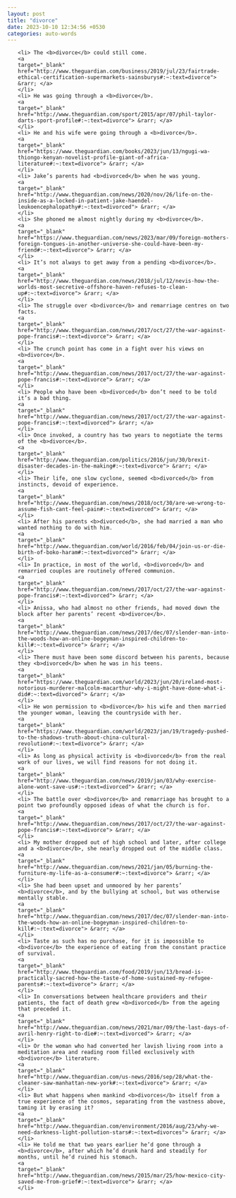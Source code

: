 ```yaml
---
layout: post
title: "divorce"
date: 2023-10-10 12:34:56 +0530
categories: auto-words
---
```

<ol>

    <li> The <b>divorce</b> could still come.
    <a 
    target="_blank" 
    href="http://www.theguardian.com/business/2019/jul/23/fairtrade-ethical-certification-supermarkets-sainsburys#:~:text=divorce"> &rarr; </a>
    </li>
    <li> He was going through a <b>divorce</b>.
    <a 
    target="_blank" 
    href="http://www.theguardian.com/sport/2015/apr/07/phil-taylor-darts-sport-profile#:~:text=divorce"> &rarr; </a>
    </li>
    <li> He and his wife were going through a <b>divorce</b>.
    <a 
    target="_blank" 
    href="https://www.theguardian.com/books/2023/jun/13/ngugi-wa-thiongo-kenyan-novelist-profile-giant-of-africa-literature#:~:text=divorce"> &rarr; </a>
    </li>
    <li> Jake’s parents had <b>divorced</b> when he was young.
    <a 
    target="_blank" 
    href="http://www.theguardian.com/news/2020/nov/26/life-on-the-inside-as-a-locked-in-patient-jake-haendel-leukoencephalopathy#:~:text=divorced"> &rarr; </a>
    </li>
    <li> She phoned me almost nightly during my <b>divorce</b>.
    <a 
    target="_blank" 
    href="https://www.theguardian.com/news/2023/mar/09/foreign-mothers-foreign-tongues-in-another-universe-she-could-have-been-my-friend#:~:text=divorce"> &rarr; </a>
    </li>
    <li> It’s not always to get away from a pending <b>divorce</b>.
    <a 
    target="_blank" 
    href="http://www.theguardian.com/news/2018/jul/12/nevis-how-the-worlds-most-secretive-offshore-haven-refuses-to-clean-up#:~:text=divorce"> &rarr; </a>
    </li>
    <li> The struggle over <b>divorce</b> and remarriage centres on two facts.
    <a 
    target="_blank" 
    href="http://www.theguardian.com/news/2017/oct/27/the-war-against-pope-francis#:~:text=divorce"> &rarr; </a>
    </li>
    <li> The crunch point has come in a fight over his views on <b>divorce</b>.
    <a 
    target="_blank" 
    href="http://www.theguardian.com/news/2017/oct/27/the-war-against-pope-francis#:~:text=divorce"> &rarr; </a>
    </li>
    <li> People who have been <b>divorced</b> don’t need to be told it’s a bad thing.
    <a 
    target="_blank" 
    href="http://www.theguardian.com/news/2017/oct/27/the-war-against-pope-francis#:~:text=divorced"> &rarr; </a>
    </li>
    <li> Once invoked, a country has two years to negotiate the terms of the <b>divorce</b>.
    <a 
    target="_blank" 
    href="http://www.theguardian.com/politics/2016/jun/30/brexit-disaster-decades-in-the-making#:~:text=divorce"> &rarr; </a>
    </li>
    <li> Their life, one slow cyclone, seemed <b>divorced</b> from instincts, devoid of experience.
    <a 
    target="_blank" 
    href="http://www.theguardian.com/news/2018/oct/30/are-we-wrong-to-assume-fish-cant-feel-pain#:~:text=divorced"> &rarr; </a>
    </li>
    <li> After his parents <b>divorced</b>, she had married a man who wanted nothing to do with him.
    <a 
    target="_blank" 
    href="http://www.theguardian.com/world/2016/feb/04/join-us-or-die-birth-of-boko-haram#:~:text=divorced"> &rarr; </a>
    </li>
    <li> In practice, in most of the world, <b>divorced</b> and remarried couples are routinely offered communion.
    <a 
    target="_blank" 
    href="http://www.theguardian.com/news/2017/oct/27/the-war-against-pope-francis#:~:text=divorced"> &rarr; </a>
    </li>
    <li> Anissa, who had almost no other friends, had moved down the block after her parents’ recent <b>divorce</b>.
    <a 
    target="_blank" 
    href="http://www.theguardian.com/news/2017/dec/07/slender-man-into-the-woods-how-an-online-bogeyman-inspired-children-to-kill#:~:text=divorce"> &rarr; </a>
    </li>
    <li> There must have been some discord between his parents, because they <b>divorced</b> when he was in his teens.
    <a 
    target="_blank" 
    href="https://www.theguardian.com/world/2023/jun/20/ireland-most-notorious-murderer-malcolm-macarthur-why-i-might-have-done-what-i-did#:~:text=divorced"> &rarr; </a>
    </li>
    <li> He won permission to <b>divorce</b> his wife and then married the younger woman, leaving the countryside with her.
    <a 
    target="_blank" 
    href="https://www.theguardian.com/world/2023/jan/19/tragedy-pushed-to-the-shadows-truth-about-china-cultural-revolution#:~:text=divorce"> &rarr; </a>
    </li>
    <li> As long as physical activity is <b>divorced</b> from the real work of our lives, we will find reasons for not doing it.
    <a 
    target="_blank" 
    href="http://www.theguardian.com/news/2019/jan/03/why-exercise-alone-wont-save-us#:~:text=divorced"> &rarr; </a>
    </li>
    <li> The battle over <b>divorce</b> and remarriage has brought to a point two profoundly opposed ideas of what the church is for.
    <a 
    target="_blank" 
    href="http://www.theguardian.com/news/2017/oct/27/the-war-against-pope-francis#:~:text=divorce"> &rarr; </a>
    </li>
    <li> My mother dropped out of high school and later, after college and a <b>divorce</b>, she nearly dropped out of the middle class.
    <a 
    target="_blank" 
    href="http://www.theguardian.com/news/2021/jan/05/burning-the-furniture-my-life-as-a-consumer#:~:text=divorce"> &rarr; </a>
    </li>
    <li> She had been upset and unmoored by her parents’ <b>divorce</b>, and by the bullying at school, but was otherwise mentally stable.
    <a 
    target="_blank" 
    href="http://www.theguardian.com/news/2017/dec/07/slender-man-into-the-woods-how-an-online-bogeyman-inspired-children-to-kill#:~:text=divorce"> &rarr; </a>
    </li>
    <li> Taste as such has no purchase, for it is impossible to <b>divorce</b> the experience of eating from the constant practice of survival.
    <a 
    target="_blank" 
    href="http://www.theguardian.com/food/2019/jun/13/bread-is-practically-sacred-how-the-taste-of-home-sustained-my-refugee-parents#:~:text=divorce"> &rarr; </a>
    </li>
    <li> In conversations between healthcare providers and their patients, the fact of death grew <b>divorced</b> from the ageing that preceded it.
    <a 
    target="_blank" 
    href="http://www.theguardian.com/news/2021/mar/09/the-last-days-of-avril-henry-right-to-die#:~:text=divorced"> &rarr; </a>
    </li>
    <li> Or the woman who had converted her lavish living room into a meditation area and reading room filled exclusively with <b>divorce</b> literature.
    <a 
    target="_blank" 
    href="http://www.theguardian.com/us-news/2016/sep/28/what-the-cleaner-saw-manhattan-new-york#:~:text=divorce"> &rarr; </a>
    </li>
    <li> But what happens when mankind <b>divorces</b> itself from a true experience of the cosmos, separating from the vastness above, taming it by erasing it?
    <a 
    target="_blank" 
    href="http://www.theguardian.com/environment/2016/aug/23/why-we-need-darkness-light-pollution-stars#:~:text=divorces"> &rarr; </a>
    </li>
    <li> He told me that two years earlier he’d gone through a <b>divorce</b>, after which he’d drunk hard and steadily for months, until he’d ruined his stomach.
    <a 
    target="_blank" 
    href="http://www.theguardian.com/news/2015/mar/25/how-mexico-city-saved-me-from-grief#:~:text=divorce"> &rarr; </a>
    </li>